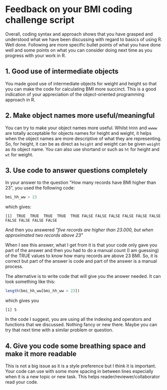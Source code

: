 # Feedback on your BMI coding challenge script

Overall, coding syntax and approach shows that you have grasped and understood what we have been discussing with regard to basics of using R. Well done. Following are more specific bullet points of what you have done well and some points on what you can consider doing next time as you progress with your work in R.

## 1. Good use of intermediate objects

You made good use of intermediate objects for weight and height so that you can make the code for calculating BMI more succinct. This is a good indication of your appreciation of the object-oriented programming approach in R.

## 2. Make object names more useful/meaningful

You can try to make your object names more useful. Whilst `hhhh` and `wwww` are totally acceptable for objects names for height and weight, it helps when the object names are more descriptive of what they are representing. So, for height, it can be as direct as `height` and weight can be given `weight` as its object name. You can also use shortand or such as `ht` for height and `wt` for weight.

## 3. Use code to answer questions completely

In your answer to the question "How many records have BMI higher than 23", you used the following code:

```R
bmi_hh_ww > 23
```

which gives:

```
[1]  TRUE  TRUE  TRUE  TRUE  TRUE FALSE FALSE FALSE FALSE FALSE FALSE FALSE FALSE FALSE FALSE
```

And then you answered *"five records are higher than 23.000, but when approximated two records above 23"*

When I see this answer, what I get from it is that your code only gave you part of the answer and then you had to do a manual count (I am guessing) of the TRUE values to know how many records are above 23 BMI. So, it is correct but part of the answer is code and part of the answer is a manual process.

The alternative is to write code that will give you the answer needed. It can look something like this:

```R
length(bmi_hh_ww[bmi_hh_ww > 23])
```

which gives you

```
[1] 5
```

In the code I suggest, you are using all the indexing and operators and functions that we discussed. Nothing fancy or new there. Maybe you can try that next time with a similar problem or question.

## 4. Give you code some breathing space and make it more readable

This is not a big issue as it is a style preference but I think it is important. Your code can use with some more spacing in between lines especially when it is a new topic or new task. This helps reader/reviewer/collaborator read your code.

